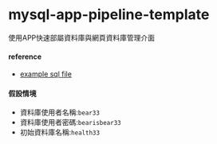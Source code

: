 # mysql-app-pipeline-template

使用APP快速部屬資料庫與網頁資料庫管理介面

#### reference
* [example sql file](https://www.mysqltutorial.org/mysql-sample-database.aspx/)

#### 假設情境
* 資料庫使用者名稱:`bear33`
* 資料庫使用者密碼:`bearisbear33`
* 初始資料庫名稱:`health33`
